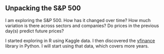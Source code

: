 ## Unpacking the S&P 500

I am exploring the S&P 500. How has it changed over time? How much variation is there across sectors and companies? Do prices in the previous day(s) predict future prices?

I started exploring in R using Kaggle data. I then discovered the [yfinance](https://pypi.org/project/yfinance/) library in Python. I will start using that data, which covers more years.
